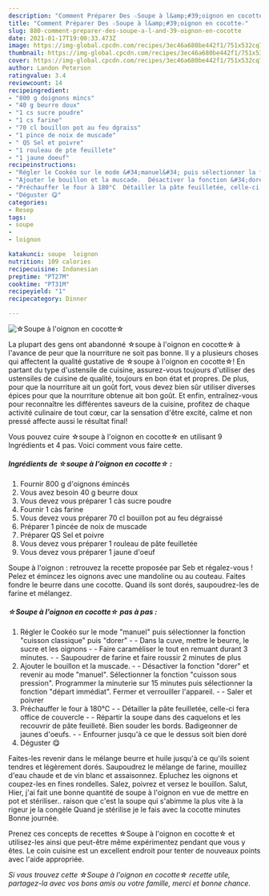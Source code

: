 ```yaml
---
description: "Comment Préparer Des ☆Soupe à l&amp;#39;oignon en cocotte☆"
title: "Comment Préparer Des ☆Soupe à l&amp;#39;oignon en cocotte☆"
slug: 880-comment-preparer-des-soupe-a-l-and-39-oignon-en-cocotte
date: 2021-01-17T19:00:33.473Z
image: https://img-global.cpcdn.com/recipes/3ec46a680be442f1/751x532cq70/☆soupe-a-loignon-en-cocotte☆-photo-principale-de-la-recette.jpg
thumbnail: https://img-global.cpcdn.com/recipes/3ec46a680be442f1/751x532cq70/☆soupe-a-loignon-en-cocotte☆-photo-principale-de-la-recette.jpg
cover: https://img-global.cpcdn.com/recipes/3ec46a680be442f1/751x532cq70/☆soupe-a-loignon-en-cocotte☆-photo-principale-de-la-recette.jpg
author: Landon Peterson
ratingvalue: 3.4
reviewcount: 14
recipeingredient:
- "800 g doignons mincs"
- "40 g beurre doux"
- "1 cs sucre poudre"
- "1 cs farine"
- "70 cl bouillon pot au feu dgraiss"
- "1 pince de noix de muscade"
- " QS Sel et poivre"
- "1 rouleau de pte feuillete"
- "1 jaune doeuf"
recipeinstructions:
- "Régler le Cookéo sur le mode &#34;manuel&#34; puis sélectionner la fonction &#34;cuisson classique&#34; puis &#34;dorer&#34;  Dans la cuve, mettre le beurre, le sucre et les oignons  Faire caraméliser le tout en remuant durant 3 minutes.  Saupoudrer de farine et faire roussir 2 minutes de plus"
- "Ajouter le bouillon et la muscade.  Désactiver la fonction &#34;dorer&#34; et revenir au mode &#34;manuel&#34;. Sélectionner la fonction &#34;cuisson sous pression&#34;. Programmer la minuterie sur 15 minutes puis sélectionner la fonction &#34;départ immédiat&#34;. Fermer et verrouiller l&#39;appareil.  Saler et poivrer"
- "Préchauffer le four à 180°C  Détailler la pâte feuilletée, celle-ci fera office de couvercle  Répartir la soupe dans des caquelons et les recouvrir de pâte feuilleté. Bien souder les bords. Badigeonner de jaunes d&#39;oeufs.  Enfourner jusqu&#39;à ce que le dessus soit bien doré"
- "Déguster 😋"
categories:
- Resep
tags:
- soupe
- 
- loignon

katakunci: soupe  loignon 
nutrition: 109 calories
recipecuisine: Indonesian
preptime: "PT27M"
cooktime: "PT31M"
recipeyield: "1"
recipecategory: Dinner

---
```



![☆Soupe à l&#39;oignon en cocotte☆](https://img-global.cpcdn.com/recipes/3ec46a680be442f1/751x532cq70/☆soupe-a-loignon-en-cocotte☆-photo-principale-de-la-recette.jpg)

La plupart des gens ont abandonné ☆soupe à l&#39;oignon en cocotte☆ à l'avance de peur que la nourriture ne soit pas bonne. Il y a plusieurs choses qui affectent la qualité gustative de ☆soupe à l&#39;oignon en cocotte☆! En partant du type d'ustensile de cuisine, assurez-vous toujours d'utiliser des ustensiles de cuisine de qualité, toujours en bon état et propres. De plus, pour que la nourriture ait un goût fort, vous devez bien sûr utiliser diverses épices pour que la nourriture obtenue ait bon goût. Et enfin, entraînez-vous pour reconnaître les différentes saveurs de la cuisine, profitez de chaque activité culinaire de tout cœur, car la sensation d'être excité, calme et non pressé affecte aussi le résultat final!

<!--inarticleads1-->

Vous pouvez cuire ☆soupe à l&#39;oignon en cocotte☆ en utilisant 9 Ingrédients et 4 pas. Voici comment vous faire cette.

##### Ingrédients de ☆soupe à l&#39;oignon en cocotte☆ :

1. Fournir 800 g d&#39;oignons émincés
1. Vous avez besoin 40 g beurre doux
1. Vous devez vous préparer 1 càs sucre poudre
1. Fournir 1 càs farine
1. Vous devez vous préparer 70 cl bouillon pot au feu dégraissé
1. Préparer 1 pincée de noix de muscade
1. Préparer  QS Sel et poivre
1. Vous devez vous préparer 1 rouleau de pâte feuilletée
1. Vous devez vous préparer 1 jaune d&#39;oeuf


Soupe à l&#39;oignon : retrouvez la recette proposée par Seb et régalez-vous ! Pelez et émincez les oignons avec une mandoline ou au couteau. Faites fondre le beurre dans une cocotte. Quand ils sont dorés, saupoudrez-les de farine et mélangez. 

<!--inarticleads2-->

##### ☆Soupe à l&#39;oignon en cocotte☆ pas à pas :

1. Régler le Cookéo sur le mode &#34;manuel&#34; puis sélectionner la fonction &#34;cuisson classique&#34; puis &#34;dorer&#34; -  - Dans la cuve, mettre le beurre, le sucre et les oignons -  - Faire caraméliser le tout en remuant durant 3 minutes. -  - Saupoudrer de farine et faire roussir 2 minutes de plus
1. Ajouter le bouillon et la muscade. -  - Désactiver la fonction &#34;dorer&#34; et revenir au mode &#34;manuel&#34;. Sélectionner la fonction &#34;cuisson sous pression&#34;. Programmer la minuterie sur 15 minutes puis sélectionner la fonction &#34;départ immédiat&#34;. Fermer et verrouiller l&#39;appareil. -  - Saler et poivrer
1. Préchauffer le four à 180°C -  - Détailler la pâte feuilletée, celle-ci fera office de couvercle -  - Répartir la soupe dans des caquelons et les recouvrir de pâte feuilleté. Bien souder les bords. Badigeonner de jaunes d&#39;oeufs. -  - Enfourner jusqu&#39;à ce que le dessus soit bien doré
1. Déguster 😋


Faites-les revenir dans le mélange beurre et huile jusqu&#39;à ce qu&#39;ils soient tendres et légèrement dorés. Saupoudrez le mélange de farine, mouillez d&#39;eau chaude et de vin blanc et assaisonnez. Epluchez les oignons et coupez-les en fines rondelles. Salez, poivrez et versez le bouillon. Salut, Hier, j&#39;ai fait une bonne quantité de soupe à l&#39;oignon en vue de mettre en pot et stériliser.. raison que c&#39;est la soupe qui s&#39;abimme la plus vite à la rigeur je la congèle Quand je stérilise je le fais avec la cocotte minutes Bonne journée. 

<!--inarticleads1-->

<p>
Prenez ces concepts de recettes ☆Soupe à l&#39;oignon en cocotte☆ et utilisez-les ainsi que peut-être même expérimentez pendant que vous y êtes. Le coin cuisine est un excellent endroit pour tenter de nouveaux points avec l'aide appropriée.
</p>

<p>
<i>Si vous trouvez cette ☆Soupe à l&#39;oignon en cocotte☆ recette utile, partagez-la avec vos bons amis ou votre famille, merci et bonne chance.</i>
</p>
